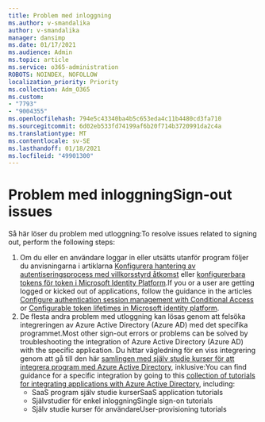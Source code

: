 ```yaml
---
title: Problem med inloggning
ms.author: v-smandalika
author: v-smandalika
manager: dansimp
ms.date: 01/17/2021
ms.audience: Admin
ms.topic: article
ms.service: o365-administration
ROBOTS: NOINDEX, NOFOLLOW
localization_priority: Priority
ms.collection: Adm_O365
ms.custom:
- "7793"
- "9004355"
ms.openlocfilehash: 794e5c43340ba4b5c653eda4c11b4480cd3fa710
ms.sourcegitcommit: 6d02eb533fd74199af6b20f714b3720991da2c4a
ms.translationtype: MT
ms.contentlocale: sv-SE
ms.lasthandoff: 01/18/2021
ms.locfileid: "49901300"
---
```

# <a name="sign-out-issues"></a><span data-ttu-id="45e04-102">Problem med inloggning</span><span class="sxs-lookup"><span data-stu-id="45e04-102">Sign-out issues</span></span>

<span data-ttu-id="45e04-103">Så här löser du problem med utloggning:</span><span class="sxs-lookup"><span data-stu-id="45e04-103">To resolve issues related to signing out, perform the following steps:</span></span>

1. <span data-ttu-id="45e04-104">Om du eller en användare loggar in eller utsätts utanför program följer du anvisningarna i artiklarna [Konfigurera hantering av autentiseringsprocess med villkorsstyrd åtkomst](https://docs.microsoft.com/azure/active-directory/conditional-access/howto-conditional-access-session-lifetime) eller [konfigurerbara tokens för token i Microsoft Identity Platform](https://docs.microsoft.com/azure/active-directory/develop/active-directory-configurable-token-lifetimes).</span><span class="sxs-lookup"><span data-stu-id="45e04-104">If you or a user are getting logged or kicked out of applications, follow the guidance in the articles [Configure authentication session management with Conditional Access](https://docs.microsoft.com/azure/active-directory/conditional-access/howto-conditional-access-session-lifetime) or [Configurable token lifetimes in Microsoft identity platform](https://docs.microsoft.com/azure/active-directory/develop/active-directory-configurable-token-lifetimes).</span></span>
2. <span data-ttu-id="45e04-105">De flesta andra problem med utloggning kan lösas genom att felsöka integreringen av Azure Active Directory (Azure AD) med det specifika programmet.</span><span class="sxs-lookup"><span data-stu-id="45e04-105">Most other sign-out errors or problems can be solved by troubleshooting the integration of Azure Active Directory (Azure AD) with the specific application.</span></span> <span data-ttu-id="45e04-106">Du hittar vägledning för en viss integrering genom att gå till den här [samlingen med själv studie kurser för att integrera program med Azure Active Directory](https://docs.microsoft.com/azure/active-directory/saas-apps/tutorial-list), inklusive:</span><span class="sxs-lookup"><span data-stu-id="45e04-106">You can find guidance for a specific integration by going to this [collection of tutorials for integrating applications with Azure Active Directory](https://docs.microsoft.com/azure/active-directory/saas-apps/tutorial-list), including:</span></span>
    - <span data-ttu-id="45e04-107">SaaS program själv studie kurser</span><span class="sxs-lookup"><span data-stu-id="45e04-107">SaaS application tutorials</span></span>
    - <span data-ttu-id="45e04-108">Självstudier för enkel inloggning</span><span class="sxs-lookup"><span data-stu-id="45e04-108">Single sign-on tutorials</span></span>
    - <span data-ttu-id="45e04-109">Själv studie kurser för användare</span><span class="sxs-lookup"><span data-stu-id="45e04-109">User-provisioning tutorials</span></span>